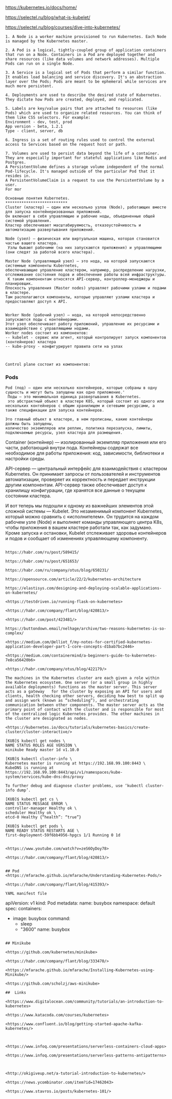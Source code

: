 https://kubernetes.io/docs/home/

https://selectel.ru/blog/what-is-kubelet/

https://selectel.ru/blog/courses/dive-into-kubernetes/
```
1. A Node is a worker machine provisioned to run Kubernetes. Each Node is managed by the Kubernetes master.

2. A Pod is a logical, tightly-coupled group of application containers that run on a Node. Containers in a Pod are deployed together and share resources (like data volumes and network addresses). Multiple Pods can run on a single Node.

3. A Service is a logical set of Pods that perform a similar function. It enables load balancing and service discovery. It's an abstraction layer over the Pods; Pods are meant to be ephemeral while services are much more persistent.

4. Deployments are used to describe the desired state of Kubernetes. They dictate how Pods are created, deployed, and replicated.

5. Labels are key/value pairs that are attached to resources (like Pods) which are used to organize related resources. You can think of them like CSS selectors. For example:
Environment - dev, test, prod
App version - beta, 1.2.1
Type - client, server, db

6. Ingress is a set of routing rules used to control the external access to Services based on the request host or path.

7. Volumes are used to persist data beyond the life of a container. They are especially important for stateful applications like Redis and Postgres.
A PersistentVolume defines a storage volume independent of the normal Pod-lifecycle. It's managed outside of the particular Pod that it resides in.
A PersistentVolumeClaim is a request to use the PersistentVolume by a user.
For mor

Oсновные понятия Kubernetes.
***************************
Cluster (кластер) — один или несколько узлов (Node), работающих вместе для запуска контейнеризованных приложений.
Он включает в себя управляющие и рабочие ноды, объединенные общей системой управления.
Кластер обеспечивает масштабируемость, отказоустойчивость и автоматизацию развертывания приложений. 

Node (узел) — физическая или виртуальная машина, которая становится частью вашего кластера.
 Узлы бывают рабочими (на них запускаются приложения) и управляющими (они следят за работой всего кластера).

Master Node (управляющий узел) — это нода, на которой запускаются системные компоненты Kubernetes,
обеспечивающие управление кластером, например, распределение нагрузки, отслеживание состояния подов и обеспечение работы всей инфраструктуры.
 К таким компонентам относятся API-сервер, контроллер-менеджеры и планировщик.
Плоскость управления (Master nodes) управляет рабочими узлами и подами в кластере.
Там располагаются компоненты, которые управляют узлами кластера и предоставляют доступ к API.

 
Worker Node (рабочий узел) — нода, на которой непосредственно запускаются поды с контейнерами.
Этот узел обеспечивает работу приложений, управление их ресурсами и взаимодействие с управляющими нодами.
Worker nodes состоит из компонентов:
-- kubelet - сервис или агент, который контролирует запуск компонентов (контейнеров) кластера
-- kube-proxy - конфигурирует правила сети на узлах



Control plane состоит из компонентов:
```
### Pods
```
Pod (под) — один или несколько контейнеров, которые собраны в одну сущность и могут быть запущены как одно приложение.'
 Поды — это минимальная единица развертывания в Kubernetes.
 это абстрактный объект в кластере K8S, который состоит из одного или нескольких контейнеров с общим хранилищем и сетевыми ресурсами, а также спецификации для запуска контейнеров.

Это главный объект в кластере, в нем прописаны, какие контейнеры должны быть запущены,
количество экземпляров или реплик, политика перезапуска, лимиты, подключаемые ресурсы, узел кластера для размещения.

```
Container (контейнер) — изолированный экземпляр приложения или его части, работающий внутри пода.
Контейнеры содержат все необходимое для работы приложения: код, зависимости, библиотеки и настройки среды.

API-сервер — центральный интерфейс для взаимодействия с кластером Kubernetes.
Он принимает запросы от пользователей и инструментов автоматизации, проверяет их корректность и передает инструкции другим компонентам.
 API-сервер также обеспечивает доступ к хранилищу конфигурации, где хранятся все данные о текущем состоянии кластера.

И вот теперь мы подошли к одному из важнейших элементов этой сложной системы — Kubelet.
 Это незаменимый компонент Kubernetes, который можно сравнить с «исполнителем».
 Он трудится на каждом рабочем узле (Node) и выполняет команды управляющего центра K8s, чтобы приложения в вашем кластере работали так, как задумано.
 Кроме запуска и остановки, Kubelet отслеживает здоровье контейнеров и подов и сообщает об изменениях управляющему компоненту.
```

https://habr.com/ru/post/589415/

https://habr.com/ru/post/651653/

https://habr.com/ru/company/otus/blog/650231/

https://opensource.com/article/22/2/kubernetes-architecture

https://elastisys.com/designing-and-deploying-scalable-applications-on-kubernetes/

<https://testdriven.io/running-flask-on-kubernetes>

<https://habr.com/company/flant/blog/420813/>

<https://habr.com/post/423481/>

https://buttondown.email/nelhage/archive/two-reasons-kubernetes-is-so-complex/

<https://medium.com/@elliot_f/my-notes-for-certified-kubernetes-application-developer-part-1-core-concepts-d1bab7bc2446>

<https://medium.com/containermind/a-beginners-guide-to-kubernetes-7e8ca56420b6>

<https://habr.com/company/otus/blog/422179/>

The machines in the Kubernetes cluster are each given a role within the Kubernetes ecosystem. One server (or a small group in highly available deployments) functions as the master server. This server acts as a gateway   for the cluster by exposing an API for users and clients, health checking other servers, deciding how best to split up and assign work (known as “scheduling”), and orchestrating communication between other components. The master server acts as the primary point of contact with the cluster and is responsible for most of the centralized logic Kubernetes provides. The other machines in the cluster are designated as nodes.

<https://kubernetes.io/docs/tutorials/kubernetes-basics/create-cluster/cluster-interactive/>

[KUB]$ kubectl get nodes \
NAME STATUS ROLES AGE VERSION \
minikube Ready master 1d v1.10.0

[KUB]$ kubectl cluster-info \
Kubernetes master is running at https://192.168.99.100:8443 \
KubeDNS is running at https://192.168.99.100:8443/api/v1/namespaces/kube-system/services/kube-dns:dns/proxy  

To further debug and diagnose cluster problems, use ‘kubectl cluster-info dump’.

[KUB]$ kubectl get cs \
NAME STATUS MESSAGE ERROR \
controller-manager Healthy ok \
scheduler Healthy ok \
etcd-0 Healthy {“health”: “true”}

[KUB]$ kubectl get pods \
NAME READY STATUS RESTARTS AGE \
first-deployment-59f6bb4956-hpgcs 1/1 Running 0 1d


<https://www.youtube.com/watch?v=zeS6OyDoy78>

<https://habr.com/company/flant/blog/420813/>


## Pod
<https://mfarache.github.io/mfarache/Understanding-Kubernetes-Pods/>

<https://habr.com/company/flant/blog/415393/>

YAML manifest file
```
apiVersion: v1
kind: Pod
metadata:
  name: busybox
  namespace: default
spec:
  containers:
  - image: busybox
    command:
      - sleep
      - "3600"
    name: busybox
```

## Minikube

<https://github.com/kubernetes/minikube>

<https://habr.com/company/flant/blog/333470/>

<https://mfarache.github.io/mfarache/Installing-Kubernetes-using-Minikube/>

<https://github.com/scholzj/aws-minikube>

##  Links
 
<https://www.digitalocean.com/community/tutorials/an-introduction-to-kubernetes>

<https://www.katacoda.com/courses/kubernetes>

<https://www.confluent.io/blog/getting-started-apache-kafka-kubernetes/>

 

<https://www.infoq.com/presentations/serverless-containers-cloud-apps>

<https://www.infoq.com/presentations/serverless-patterns-antipatterns>



<http://okigiveup.net/a-tutorial-introduction-to-kubernetes/>

<https://news.ycombinator.com/item?id=17462043>

<https://www.stavros.io/posts/kubernetes-101/>
